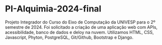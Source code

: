 # PI-Alquimia-2024-final
Projeto Integrador do Curso do Eixo de Computação da UNIVESP para o 2º semestre de 2024.
Foi solicitado a criação de uma aplicação web com APIs, acessibilidade, banco de dados e deloy na nuvem.
Utilizamos HTML, CSS, Javascript, Phyton, PostgreSQL, Git/Github, Bootstrap e Django.
